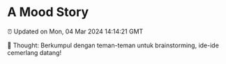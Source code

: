 # A Mood Story

⏰ Updated on Mon, 04 Mar 2024 14:14:21 GMT

💭 Thought: Berkumpul dengan teman-teman untuk brainstorming, ide-ide cemerlang datang!

